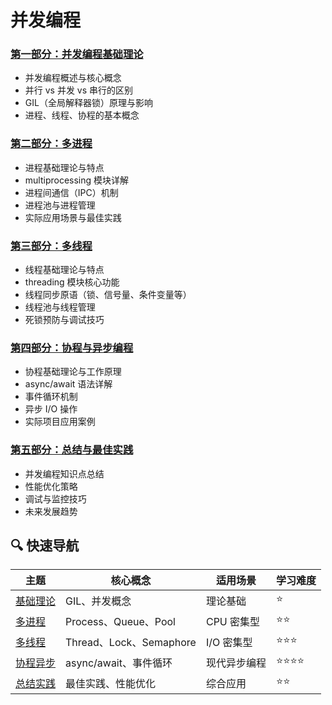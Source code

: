 # 并发编程

### [第一部分：并发编程基础理论](./并发/01并发编程基础理论.md)
- 并发编程概述与核心概念
- 并行 vs 并发 vs 串行的区别
- GIL（全局解释器锁）原理与影响
- 进程、线程、协程的基本概念



### [第二部分：多进程](./并发/02多进程.md)
- 进程基础理论与特点
- multiprocessing 模块详解
- 进程间通信（IPC）机制
- 进程池与进程管理
- 实际应用场景与最佳实践



### [第三部分：多线程](./并发/03多线程.md)
- 线程基础理论与特点
- threading 模块核心功能
- 线程同步原语（锁、信号量、条件变量等）
- 线程池与线程管理
- 死锁预防与调试技巧



### [第四部分：协程与异步编程](./并发/04协程.md)
- 协程基础理论与工作原理
- async/await 语法详解
- 事件循环机制
- 异步 I/O 操作
- 实际项目应用案例



### [第五部分：总结与最佳实践](./并发/05总结.md)
- 并发编程知识点总结
- 性能优化策略
- 调试与监控技巧
- 未来发展趋势

## 🔍 快速导航

| 主题 | 核心概念 | 适用场景 | 学习难度 |
|------|----------|----------|----------|
| [基础理论](./并发/第一部分.md) | GIL、并发概念 | 理论基础 | ⭐ |
| [多进程](./并发/第二部分.md) | Process、Queue、Pool | CPU 密集型 | ⭐⭐ |
| [多线程](./并发/第三部分.md) | Thread、Lock、Semaphore | I/O 密集型 | ⭐⭐⭐ |
| [协程异步](./并发/第四部分.md) | async/await、事件循环 | 现代异步编程 | ⭐⭐⭐⭐ |
| [总结实践](./并发/第五部分.md) | 最佳实践、性能优化 | 综合应用 | ⭐⭐ |

